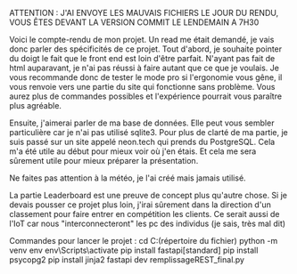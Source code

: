 ATTENTION : J'AI ENVOYE LES MAUVAIS FICHIERS LE JOUR DU RENDU, VOUS ÊTES DEVANT LA VERSION COMMIT LE LENDEMAIN A 7H30

Voici le compte-rendu de mon projet. Un read me était demandé, je vais donc parler des spécificités de ce projet.
Tout d'abord, je souhaite pointer du doigt le fait que le front end est loin d'être parfait.
N'ayant pas fait de html auparavant, je n'ai pas réussi à faire autant que ce que je voulais.
Je vous recommande donc de tester le mode pro si l'ergonomie vous gêne, il vous renvoie vers une partie du site qui fonctionne sans problème.
Vous aurez plus de commandes possibles et l'expérience pourrait vous paraître plus agréable.

Ensuite, j'aimerai parler de ma base de données.
Elle peut vous sembler particulière car je n'ai pas utilisé sqlite3.
Pour plus de clarté de ma partie, je suis passé sur un site appelé neon.tech qui prends du PostgreSQL.
Cela m'a été utile au début pour mieux voir où j'en étais.
Et cela me sera sûrement utile pour mieux préparer la présentation.

Ne faites pas attention à la météo, je l'ai créé mais jamais utilisé.

La partie Leaderboard est une preuve de concept plus qu'autre chose.
Si je devais pousser ce projet plus loin, j'irai sûrement dans la direction d'un classement pour faire entrer en compétition les clients.
Ce serait aussi de l'IoT car nous "interconnecteront" les pc des individus (je sais, très mal dit)

Commandes pour lancer le projet :
cd C:\(répertoire du fichier)
python -m venv env
env\Scripts\activate
pip install fastapi[standard]
pip install psycopg2
pip install jinja2
fastapi dev remplissageREST_final.py
